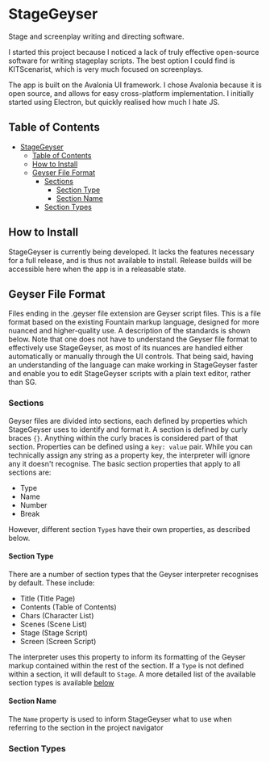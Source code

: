 # StageGeyser

Stage and screenplay  writing and directing software.

I started this project because I noticed a lack of truly effective open-source software for writing stageplay scripts. The best option I could find is KITScenarist, which is very much focused on screenplays.

The app is built on the Avalonia UI framework. I chose Avalonia because it is open source, and allows for easy cross-platform implementation. I initially started using Electron, but quickly realised how much I hate JS. 

## Table of Contents
- [StageGeyser](#stagegeyser)
  - [Table of Contents](#table-of-contents)
  - [How to Install](#how-to-install)
  - [Geyser File Format](#geyser-file-format)
    - [Sections](#sections)
      - [Section Type](#section-type)
      - [Section Name](#section-name)
    - [Section Types](#section-types)

## How to Install

StageGeyser is currently being developed. It lacks the features necessary for a full release, and is thus not available to install. Release builds will be accessible here when the app is in a releasable state.

## Geyser File Format
Files ending in the .geyser file extension are Geyser script files. This is a file format based on the existing Fountain markup language, designed for more nuanced and higher-quality use. A description of the standards is shown below. Note that one does not have to understand the Geyser file format to effectively use StageGeyser, as most of its nuances are handled either automatically or manually through the UI controls. That being said, having an understanding of the language can make working in StageGeyser faster and enable you to edit StageGeyser scripts with a plain text editor, rather than SG.

### Sections
Geyser files are divided into sections, each defined by properties which StageGeyser uses to identify and format it. A section is defined by curly braces `{}`. Anything within the curly braces is considered part of that section. Properties can be defined using a `key: value` pair. While you can technically assign any string as a property key, the interpreter will ignore any it doesn't recognise. The basic section properties that apply to all sections are:

- Type
- Name
- Number
- Break

However, different section `Type`s have their own properties, as described below.

#### Section Type

There are a number of section types that the Geyser interpreter recognises by default. These include:
- Title (Title Page)
- Contents (Table of Contents)
- Chars (Character List)
- Scenes (Scene List)
- Stage (Stage Script)
- Screen (Screen Script)

The interpreter uses this property to inform its formatting of the Geyser markup contained within the rest of the section. If a `Type` is not defined within a section, it will default to `Stage`. A more detailed list of the available section types is available [below](#section-types)

#### Section Name

The `Name` property is used to inform StageGeyser what to use when referring to the section in the project navigator

### Section Types